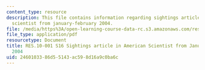 ```yaml
---
content_type: resource
description: This file contains information regarding sightings article in american
  scientist from january-february 2004.
file: /media/https%3A/open-learning-course-data-rc.s3.amazonaws.com/res-10-001-making-science-and-engineering-pictures-a-practical-guide-to-presenting-your-work-spring-2016/2460103386d55143ac598d16a9c0ba6c_MITRES_10_001S16_JanFeb04.pdf
file_type: application/pdf
resourcetype: Document
title: RES.10-001 S16 Sightings article in American Scientist from January-February
  2004
uid: 24601033-86d5-5143-ac59-8d16a9c0ba6c
---
```

